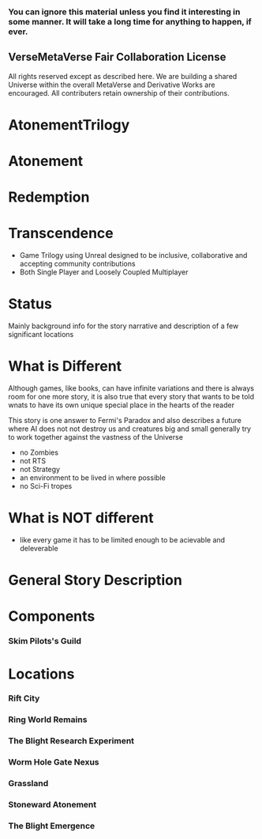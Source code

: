 ### You can ignore this material unless you find it interesting in some manner. It will take a long time for anything to happen, if ever.

## VerseMetaVerse Fair Collaboration License

All rights reserved except as described here. We are building a shared Universe within the overall MetaVerse and Derivative Works are encouraged. All contributers retain ownership of their contributions.

# AtonementTrilogy
# Atonement
# Redemption
# Transcendence

- Game Trilogy using Unreal designed to be inclusive, collaborative and accepting community contributions
- Both Single Player and Loosely Coupled Multiplayer

# Status

Mainly background info for the story narrative and description of a few significant locations

# What is Different

Although games, like books, can have infinite variations and there is always room for one more story, it is also true that every story that wants to be told wnats to have its own unique special place in the hearts of the reader

This story is one answer to Fermi's Paradox and also describes a future where AI does not not destroy us and creatures big and small generally try to work together against the vastness of the Universe

- no Zombies
- not RTS
- not Strategy
- an environment to be lived in where possible
- no Sci-Fi tropes

# What is NOT different

- like every game it has to be limited enough to be acievable and deleverable

# General Story Description

# Components

### Skim Pilots's Guild

# Locations

### Rift City

### Ring World Remains

### The Blight Research Experiment

### Worm Hole Gate Nexus

### Grassland

### Stoneward Atonement

### The Blight Emergence




